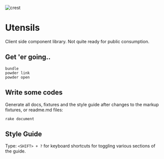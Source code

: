 
![crest](https://secure.gravatar.com/avatar/aa8ea677b07f626479fd280049b0e19f?s=75)

# Utensils
Client side component library. Not quite ready for public consumption.

## Get 'er going..

```
bundle
powder link
powder open
```

## Write some codes
Generate all docs, fixtures and the style guide after changes to
the markup fixtures, or readme.md files:

```
rake document
```

## Style Guide
Type: `<SHIFT> + ?` for keyboard shortcuts for toggling various sections
of the guide.

